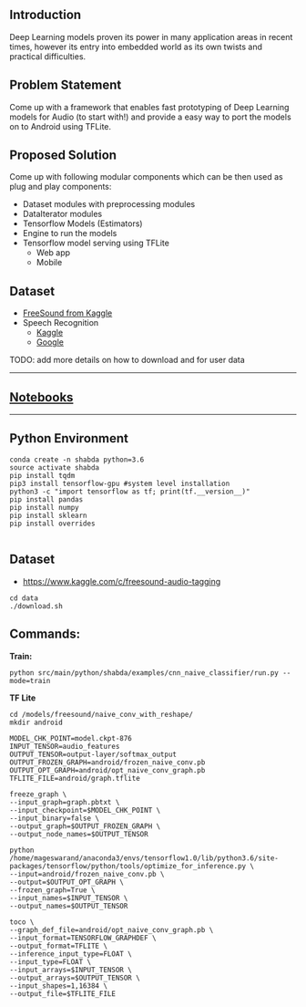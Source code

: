 ## Introduction

Deep Learning models proven its power in many application areas in recent times, however its entry into embedded world 
as its own twists and practical difficulties. 

## Problem Statement

Come up with a framework that enables fast prototyping of Deep Learning models for Audio (to start with!) and provide a 
easy way to port the models on to Android using TFLite.  
 
## Proposed Solution

Come up with following modular components which can be then used as plug and play components:
 - Dataset modules with preprocessing modules
 - DataIterator modules
 - Tensorflow Models (Estimators)
 - Engine to run the models
 - Tensorflow model serving using TFLite
    - Web app
    - Mobile


## Dataset
- [FreeSound from Kaggle](https://www.kaggle.com/c/freesound-audio-tagging)
- Speech Recognition
    - [Kaggle](https://www.kaggle.com/c/tensorflow-speech-recognition-challenge)
    - [Google](https://www.tensorflow.org/tutorials/sequences/audio_recognition)
    
TODO: add more details on how to download and for user data

-----------------------------------------------------------------------------------------------------------------------

## [Notebooks](notebooks)

-----------------------------------------------------------------------------------------------------------------------


## Python Environment

```
conda create -n shabda python=3.6 
source activate shabda
pip install tqdm
pip3 install tensorflow-gpu #system level installation
python3 -c "import tensorflow as tf; print(tf.__version__)"
pip install pandas
pip install numpy
pip install sklearn
pip install overrides


```

## Dataset
- https://www.kaggle.com/c/freesound-audio-tagging

```
cd data
./download.sh

```

## Commands:

**Train:**

```
python src/main/python/shabda/examples/cnn_naive_classifier/run.py --mode=train
```


**TF Lite**

```
cd /models/freesound/naive_conv_with_reshape/
mkdir android

MODEL_CHK_POINT=model.ckpt-876
INPUT_TENSOR=audio_features
OUTPUT_TENSOR=output-layer/softmax_output
OUTPUT_FROZEN_GRAPH=android/frozen_naive_conv.pb
OUTPUT_OPT_GRAPH=android/opt_naive_conv_graph.pb
TFLITE_FILE=android/graph.tflite

freeze_graph \
--input_graph=graph.pbtxt \
--input_checkpoint=$MODEL_CHK_POINT \
--input_binary=false \
--output_graph=$OUTPUT_FROZEN_GRAPH \
--output_node_names=$OUTPUT_TENSOR

python /home/mageswarand/anaconda3/envs/tensorflow1.0/lib/python3.6/site-packages/tensorflow/python/tools/optimize_for_inference.py \
--input=android/frozen_naive_conv.pb \
--output=$OUTPUT_OPT_GRAPH \
--frozen_graph=True \
--input_names=$INPUT_TENSOR \
--output_names=$OUTPUT_TENSOR

toco \
--graph_def_file=android/opt_naive_conv_graph.pb \
--input_format=TENSORFLOW_GRAPHDEF \
--output_format=TFLITE \
--inference_input_type=FLOAT \
--input_type=FLOAT \
--input_arrays=$INPUT_TENSOR \
--output_arrays=$OUTPUT_TENSOR \
--input_shapes=1,16384 \
--output_file=$TFLITE_FILE

```



